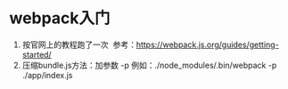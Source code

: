 # webpack入门
1. 按官网上的教程跑了一次  参考：https://webpack.js.org/guides/getting-started/
2. 压缩bundle.js方法：加参数 -p 例如：./node_modules/.bin/webpack -p ./app/index.js  

